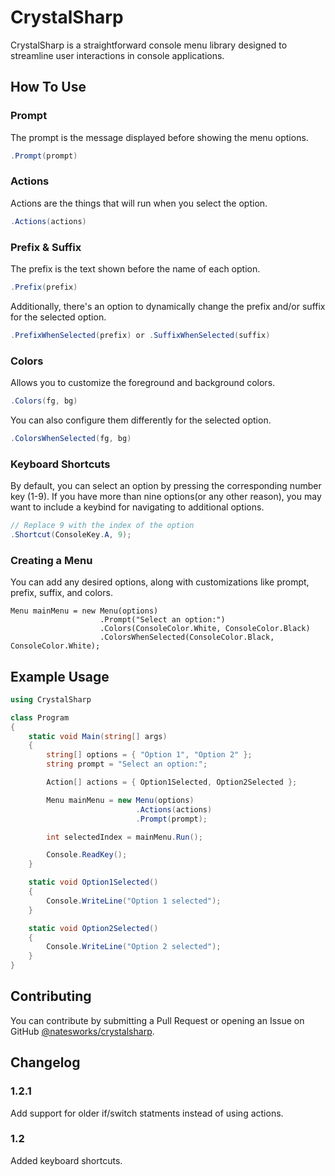 # CrystalSharp

CrystalSharp is a straightforward console menu library designed to streamline user interactions in console applications.

## How To Use

### Prompt

The prompt is the message displayed before showing the menu options.
```cs
.Prompt(prompt)
```

### Actions

Actions are the things that will run when you select the option.
```cs
.Actions(actions)
```

### Prefix & Suffix

The prefix is the text shown before the name of each option.
```cs
.Prefix(prefix)
```
Additionally, there's an option to dynamically change the prefix and/or suffix for the selected option.
```cs
.PrefixWhenSelected(prefix) or .SuffixWhenSelected(suffix)
```

### Colors

Allows you to customize the foreground and background colors.
```cs
.Colors(fg, bg)
```
You can also configure them differently for the selected option.
```cs
.ColorsWhenSelected(fg, bg)
```

### Keyboard Shortcuts

By default, you can select an option by pressing the corresponding number key (1-9). If you have more than nine options(or any other reason), you may want to include a keybind for navigating to additional options.

```cs
// Replace 9 with the index of the option
.Shortcut(ConsoleKey.A, 9);
```

### Creating a Menu

You can add any desired options, along with customizations like prompt, prefix, suffix, and colors.
```
Menu mainMenu = new Menu(options)
                    .Prompt("Select an option:")
                    .Colors(ConsoleColor.White, ConsoleColor.Black)
                    .ColorsWhenSelected(ConsoleColor.Black, ConsoleColor.White);
```

## Example Usage

```cs
using CrystalSharp

class Program
{
    static void Main(string[] args)
    {
        string[] options = { "Option 1", "Option 2" };
        string prompt = "Select an option:";

        Action[] actions = { Option1Selected, Option2Selected };

        Menu mainMenu = new Menu(options)
                            .Actions(actions)
                            .Prompt(prompt);

        int selectedIndex = mainMenu.Run();

        Console.ReadKey();
    }

    static void Option1Selected()
    {
        Console.WriteLine("Option 1 selected");
    }

    static void Option2Selected()
    {
        Console.WriteLine("Option 2 selected");
    }
}
```

## Contributing

You can contribute by submitting a Pull Request or opening an Issue on GitHub [@natesworks/crystalsharp](https://github.com/natesworks/crystalsharp).

## Changelog

### 1.2.1

Add support for older if/switch statments instead of using actions.

### 1.2

Added keyboard shortcuts.